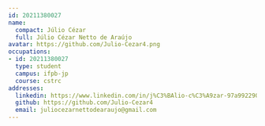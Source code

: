 ```yaml
---
id: 20211380027
name:
  compact: Júlio Cézar
  full: Júlio Cézar Netto de Araújo
avatar: https://github.com/Julio-Cezar4.png
occupations:
- id: 20211380027
  type: student
  campus: ifpb-jp
  course: cstrc
addresses:
  linkedin: https://www.linkedin.com/in/j%C3%BAlio-c%C3%A9zar-97a992290/
  github: https://github.com/Julio-Cezar4
  email: juliocezarnettodearaujo@gmail.com
---
```

